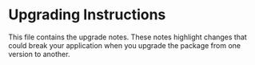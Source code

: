 Upgrading Instructions
======================

This file contains the upgrade notes. These notes highlight changes that could break your
application when you upgrade the package from one version to another.

